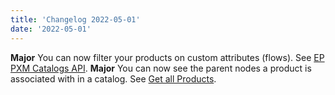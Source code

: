 ```yaml
---
title: 'Changelog 2022-05-01'
date: '2022-05-01'
---
```

**Major** You can now filter your products on custom attributes (flows). See [EP PXM Catalogs API](/docs/pxm/catalogs/catalog-configuration/catalog-configuration-overview).
**Major** You can now see the parent nodes a product is associated with in a catalog. See [Get all Products](/docs/pxm/products/ep-pxm-products-api/get-all-products).
